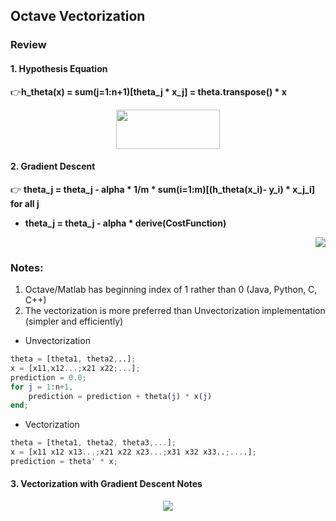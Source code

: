## Octave Vectorization

### Review

#### 1. Hypothesis Equation
:point_right:__h_theta(x) = sum(j=1:n+1)[theta_j * x_j] = theta.transpose() * x__


<p align="center">
  <img width = "166" height = "63"  src="https://github.com/yjiang14/ML_Andrew-NG/blob/master/ML_Week2_Notes/ImageFolder/Hypothesis_Eqaution.PNG">
</p>

#### 2. Gradient Descent
:point_right: __theta_j = theta_j - alpha * 1/m * sum(i=1:m)[(h_theta(x_i)- y_i) * x_j_i] for all j__

*  __theta_j = theta_j - alpha * derive(CostFunction)__


<p align="right">
	<img src="https://github.com/yjiang14/ML_Andrew-NG/blob/master/ML_Week2_Notes/ImageFolder/Gradient_Descent.PNG">
</p>

### Notes:
1. Octave/Matlab has beginning index of 1 rather than 0 (Java, Python, C, C++)
2. The vectorization is more preferred than Unvectorization implementation (simpler and efficiently)
* Unvectorization

```Octave
theta = [theta1, theta2,..];
x = [x11,x12...;x21 x22;...];
prediction = 0.0;
for j = 1:n+1,
	prediction = prediction + theta(j) * x(j)
end;
```

* Vectorization

```Octave
theta = [theta1, theta2, theta3,...];
x = [x11 x12 x13...;x21 x22 x23...;x31 x32 x33..;....];
prediction = theta' * x;
```

#### 3. Vectorization with Gradient Descent Notes

<p align = "center">
	<img src="https://github.com/yjiang14/ML_Andrew-NG/blob/master/ML_Week2_Notes/ImageFolder/Vectorization_GradientDescent_Notes.PNG">
</p>
